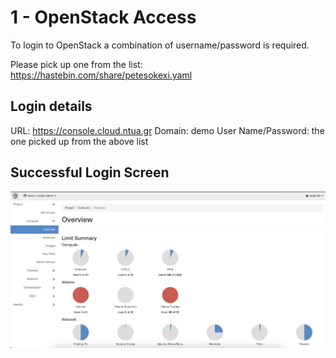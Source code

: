 # 1 - OpenStack Access

To login to OpenStack a combination of username/password is required.

Please pick up one from the list: <https://hastebin.com/share/petesokexi.yaml>

## Login details

URL: <https://console.cloud.ntua.gr>
Domain: demo
User Name/Password: the one picked up from the above list

## Successful Login Screen

![horizon](images/horizon.png)
